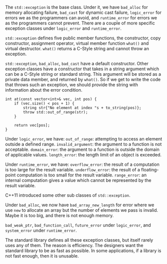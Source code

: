
The `std::exception` is the base class. Under it, we have `bad_alloc` for memory allocating failure, `bad_cast` for dynamic cast failure, `logic_error` for errors we as the programmers can avoid, and `runtime_error` for errors we as the programmers cannot prevent. There are a couple of more specific exception classes under `logic_error` and `runtime_error`.

`std::exception` defines five public member functions, the constructor, copy constructor, assignment operator, virtual member function `what()` and virtual destructor. `what()` returns a C-Style string and cannot throw an exception.

`std::exception`, `bad_alloc`, `bad_cast` have a default constructor. Other exception classes have a constructor that takes in a string argument which can be a C-Style string or standard string. This argument will be stored as a private data member, and returned by `what()`. So if we get to write the code that throws such an exception, we should provide the string with information about the error condition.
```
int at(const vector<int>& vec, int pos) {
	if (vec.size() < pos + 1) {
		string str{"No element at index "s + to_string(pos)};
		throw std::out_of_range(str);
	}

	return vec[pos];
}
```

Under `logic_error`, we have:
`out_of_range`: attempting to access an element outside a defined range.
`invalid_argument`: the argument to a function is not acceptable.
`domain_error`: the argument to a function is outside the domain of applicable values.
`length_error`: the length limit of an object is exceeded.

Under `runtime_error`, we have:
`overflow_error`: the result of a computation is too large for the result variable.
`underflow_error`: the result of a floating-point computation is too small for the result variable.
`range_error`: an internal computation gives a value which cannot be represented by the result variable.

C++11 introduced some other sub classes of `std::exception`.

Under `bad_alloc`, we now have `bad_array_new_length` for error where we use `new` to allocate an array but the number of elements we pass is invalid. Maybe it is too big, and there is not enough memory.

`bad_weak_ptr`, `bad_function_call`, `future_error` under `logic_error`, and `system_error` under `runtime_error`.

The standard library defines all these exception classes, but itself rarely uses any of them. The reason is efficiency. The designers want the standard library to be as fast as possible. In some applications, if a library is not fast enough, then it is unusable.